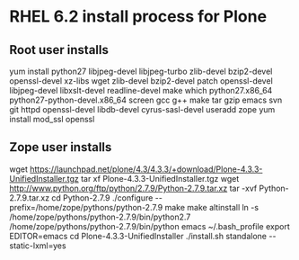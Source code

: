 # RHEL 6.2 install process for Plone

## Root user installs

yum install python27 libjpeg-devel libjpeg-turbo zlib-devel bzip2-devel openssl-devel xz-libs wget zlib-devel bzip2-devel patch openssl-devel libjpeg-devel libxslt-devel readline-devel make which python27.x86_64 python27-python-devel.x86_64 screen gcc g++ make tar gzip emacs svn git httpd openssl-devel libdb-devel cyrus-sasl-devel
useradd zope
yum install mod_ssl openssl

## Zope user installs

wget https://launchpad.net/plone/4.3/4.3.3/+download/Plone-4.3.3-UnifiedInstaller.tgz
tar xf Plone-4.3.3-UnifiedInstaller.tgz
wget http://www.python.org/ftp/python/2.7.9/Python-2.7.9.tar.xz
tar -xvf Python-2.7.9.tar.xz
cd Python-2.7.9
./configure --prefix=/home/zope/pythons/python-2.7.9
make
make altinstall
ln -s /home/zope/pythons/python-2.7.9/bin/python2.7 /home/zope/pythons/python-2.7.9/bin/python
emacs ~/.bash_profile
export EDITOR=emacs
cd Plone-4.3.3-UnifiedInstaller
./install.sh standalone --static-lxml=yes